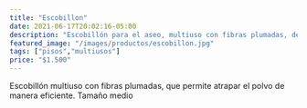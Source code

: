 ```yaml
---
title: "Escobillon"
date: 2021-06-17T20:02:16-05:00
description: "Escobillón para el aseo, multiuso con fibras plumadas, de venta en Aslimp Iquique, Chile"
featured_image: "/images/productos/escobillon.jpg"
tags: ["pisos","multiusos"]
price: "$1.500"
---
```

Escobillón multiuso con fibras plumadas, que permite atrapar el polvo de manera eficiente. Tamaño medio

